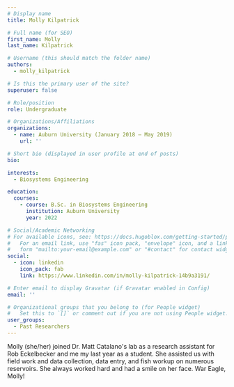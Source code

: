 ```yaml
---
# Display name
title: Molly Kilpatrick

# Full name (for SEO)
first_name: Molly
last_name: Kilpatrick

# Username (this should match the folder name)
authors:
  - molly_kilpatrick

# Is this the primary user of the site?
superuser: false

# Role/position
role: Undergraduate

# Organizations/Affiliations
organizations:
  - name: Auburn University (January 2018 – May 2019)
    url: ''

# Short bio (displayed in user profile at end of posts)
bio: 

interests:
  - Biosystems Engineering

education:
  courses:
    - course: B.Sc. in Biosystems Engineering
      institution: Auburn University
      year: 2022

# Social/Academic Networking
# For available icons, see: https://docs.hugoblox.com/getting-started/page-builder/#icons
#   For an email link, use "fas" icon pack, "envelope" icon, and a link in the
#   form "mailto:your-email@example.com" or "#contact" for contact widget.
social:
  - icon: linkedin
    icon_pack: fab
    link: https://www.linkedin.com/in/molly-kilpatrick-14b9a3191/

# Enter email to display Gravatar (if Gravatar enabled in Config)
email: ''

# Organizational groups that you belong to (for People widget)
#   Set this to `[]` or comment out if you are not using People widget.
user_groups:
  - Past Researchers
---
```


Molly (she/her) joined Dr. Matt Catalano's lab as a research assistant for Rob Eckelbecker and me my last year as a student. She assisted us with field work and data collection, data entry, and fish workup on numerous reservoirs. She always worked hard and had a smile on her face. War Eagle, Molly!

